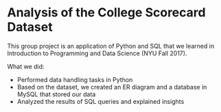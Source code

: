 # Analysis of the College Scorecard Dataset
This group project is an application of Python and SQL that we learned in Introduction to Programming and Data Science (NYU Fall 2017).

What we did:

- Performed data handling tasks in Python
- Based on the dataset, we created an ER diagram and a database in MySQL that stored our data
- Analyzed the results of SQL queries and explained insights
